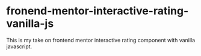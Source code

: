 # fronend-mentor-interactive-rating-vanilla-js
This is my take on frontend mentor interactive rating component with vanilla javascript.
